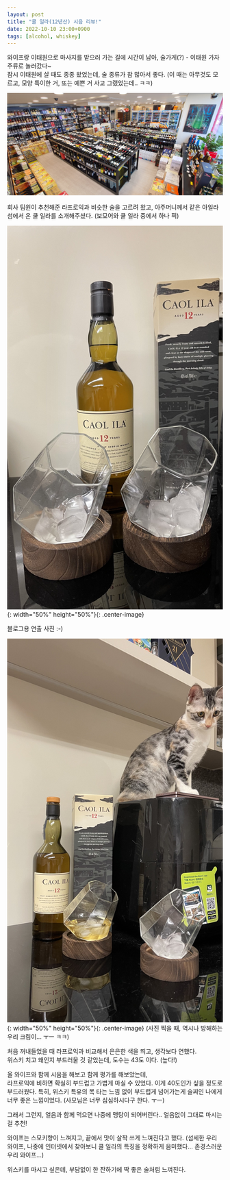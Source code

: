 ```yaml
---
layout: post
title: "쿨 일라(12년산) 시음 리뷰!"
date: 2022-10-10 23:00+0900
tags: [alcohol, whiskey]
---
```


와이프랑 이태원으로 마사지를 받으러 가는 길에 시간이 남아, 술가게(?) - 이태원 가자주류로 놀러갔다~  
잠시 이태원에 살 때도 종종 왔었는데, 술 종류가 참 많아서 좋다.
(이 때는 아무것도 모르고, 모양 특이한 거, 또는 예쁜 거 사고 그랬었는데.. ㅋㅋ)

![이태원 가자주류](/assets/caol_ila/itaewon_liquor_store_gaja_juryu_inside.jpg)

회사 팀원이 추천해준 라프로익과 비슷한 술을 고르려 왔고, 아주머니께서 같은 아일라섬에서 온 쿨 일라를 소개해주셨다. (보모어와 쿨 일라 중에서 하나 픽)

![쿨 일라 연출 사진](/assets/caol_ila/review_1_coal_ila_1.jpg){: width="50%" height="50%"}{: .center-image}

블로그용 연출 사진 :-)

![크림이와 함께](/assets/caol_ila/review_1_coal_ila_3.jpg){: width="50%" height="50%"}{: .center-image}
(사진 찍을 때, 역시나 방해하는 우리 크림이... ㅜㅡ ㅋㅋ)

처음 꺼내들었을 때 라프로익과 비교해서 은은한 색을 띄고, 생각보다 연했다.  
위스키 치고 왜인지 부드러울 것 같았는데, 도수는 43도 이다. (높다!)

울 와이프와 함께 시음을 해보고 함께 평가를 해보았는데,  
라프로익에 비하면 확실히 부드럽고 가볍게 마실 수 있었다. 이게 40도인가 싶을 정도로 부드러웠다. 특히, 위스키 특유의 목 타는 느낌 없이 부드럽게 넘어가는게 술찌인 나에게 너무 좋은 느낌이었다. (사모님은 너무 심심하시다구 한다. ㅜㅡ)  

그래서 그런지, 얼음과 함께 먹으면 나중에 맹탕이 되어버린다.. 얼음없이 그대로 마시는 걸 추천!

와이프는 스모키향이 느껴지고, 끝에서 맛이 살짝 쓰게 느껴진다고 했다. (섬세한 우리 와이프, 나중에 인터넷에서 찾아보니 쿨 일라의 특징을 정확하게 음미했다... 존경스러운 우리 와이프...)

위스키를 마시고 싶은데, 부담없이 한 잔하기에 딱 좋은 술처럼 느껴진다.
